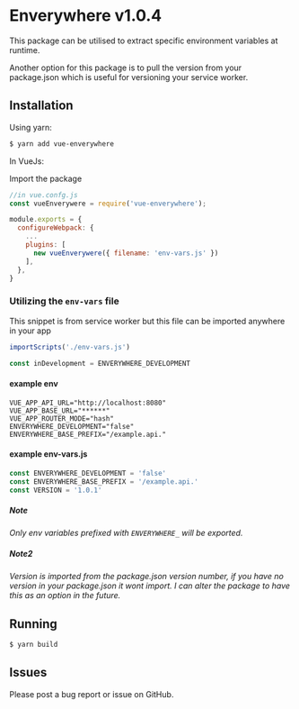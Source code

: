 # Enverywhere v1.0.4

This package can be utilised to extract specific environment variables at runtime.

Another option for this package is to pull the version from your package.json which is useful for versioning your service worker.

## Installation

Using yarn:

``` bash
$ yarn add vue-enverywhere
```

In VueJs:

Import the package

``` Javascript
//in vue.confg.js
const vueEnverywere = require('vue-enverywhere');

module.exports = {
  configureWebpack: {
    ...
    plugins: [
      new vueEnverywere({ filename: 'env-vars.js' })
    ],
  },
}
```

### Utilizing the `env-vars` file

This snippet is from service worker but this file can be imported anywhere in your app

``` Javascript
importScripts('./env-vars.js')

const inDevelopment = ENVERYWHERE_DEVELOPMENT
```

#### example env

``` .env-example
VUE_APP_API_URL="http://localhost:8080"
VUE_APP_BASE_URL="******"
VUE_APP_ROUTER_MODE="hash"
ENVERYWHERE_DEVELOPMENT="false"
ENVERYWHERE_BASE_PREFIX="/example.api."
```

#### example env-vars.js

``` Javascript
const ENVERYWHERE_DEVELOPMENT = 'false'
const ENVERYWHERE_BASE_PREFIX = '/example.api.'
const VERSION = '1.0.1'
```

##### Note

*Only env variables prefixed with `ENVERYWHERE_` will be exported.*

##### Note2

*Version is imported from the package.json version number, if you have no version in your package.json it wont import. I can alter the package to have this as an option in the future.*

## Running

``` bash
$ yarn build
```

## Issues

Please post a bug report or issue on GitHub.
